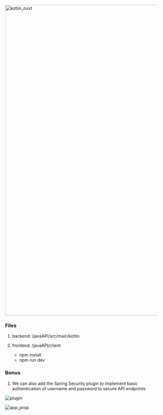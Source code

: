 <img width="1021" alt="kotlin_nuxt" src="https://user-images.githubusercontent.com/13556673/120704374-7efa6b80-c484-11eb-8740-9963c7487aac.png">

### Files
 1. backend: /javaAPI/src/main/kotlin

 1. frontend: /javaAPI/client
     * npm install
     * npm run dev

### Bonus
 1. We can also add the Spring Security plugin to implement basic authentication of username and password to secure API endpoints

![plugin](https://user-images.githubusercontent.com/13556673/120576117-40b36c80-c3f0-11eb-8ff2-facd25c78651.png)

   ![app_prop](https://user-images.githubusercontent.com/13556673/120576001-0d70dd80-c3f0-11eb-9931-64baa0b660ff.png)



